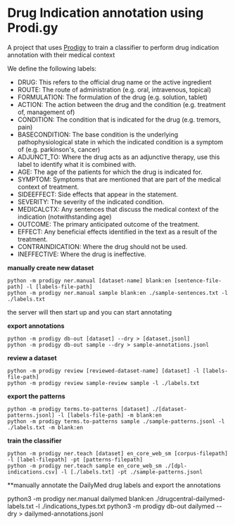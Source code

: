 # Drug Indication annotation using Prodi.gy

A project that uses [Prodigy](http://prodi.gy) to train a classifier to perform drug indication annotation with their medical context

We define the following labels:

* DRUG: This refers to the official drug name or the active ingredient
* ROUTE: The route of administration (e.g. oral, intravenous, topical)
* FORMULATION: The formulation of the drug (e.g. solution, tablet)
* ACTION: The action between the drug and the condition (e.g. treatment of, management of)
* CONDITION: The condition that is indicated for the drug (e.g. tremors, pain)
* BASECONDITION: The base condition is the underlying pathophysiological state in which the indicated condition is a symptom of (e.g. parkinson's, cancer)
* ADJUNCT_TO: Where the drug acts as an adjunctive therapy, use this label to identify what it is combined with.
* AGE: The age of the patients for which the drug is indicated for.
* SYMPTOM: Symptoms that are mentioned that are part of the medical context of treatment.
* SIDEEFFECT: Side effects that appear in the statement.
* SEVERITY: The severity of the indicated condition.
* MEDICALCTX: Any sentences that discuss the medical context of the indication (notwithstanding age)
* OUTCOME: The primary anticipated outcome of the treatment.
* EFFECT: Any beneficial effects identified in the text as a result of the treatment.
* CONTRAINDICATION: Where the drug should not be used.
* INEFFECTIVE: Where the drug is ineffective.

**manually create new dataset**
   
```
python -m prodigy ner.manual [dataset-name] blank:en [sentence-file-path] -l [labels-file-path]
python -m prodigy ner.manual sample blank:en ./sample-sentences.txt -l ./labels.txt
```
the server will then start up and you can start annotating


**export annotations**
```
python -m prodigy db-out [dataset] --dry > [dataset.jsonl]
python -m prodigy db-out sample --dry > sample-annotations.jsonl

```

**review a dataset**
```
python -m prodigy review [reviewed-dataset-name] [dataset] -l [labels-file-path]
python -m prodigy review sample-review sample -l ./labels.txt

```

**export the patterns**
```
python -m prodigy terms.to-patterns [dataset] ./[dataset-patterns.jsonl] -l [labels-file-path] -m blank:en
python -m prodigy terms.to-patterns sample ./sample-patterns.jsonl -l ./labels.txt -m blank:en

```

**train the classifier**
```
python -m prodigy ner.teach [dataset] en_core_web_sm [corpus-filepath] -l [label-filepath] -pt [patterns-filepath]
python -m prodigy ner.teach sample en_core_web_sm ./[dpl-indications.csv] -l [./labels.txt] -pt ./sample-patterns.jsonl
```

**manually annotate the DailyMed drug labels and export the annotations

python3 -m prodigy ner.manual dailymed blank:en ./drugcentral-dailymed-labels.txt -l ./indications_types.txt
python3 -m prodigy db-out dailymed --dry > dailymed-annotations.jsonl
